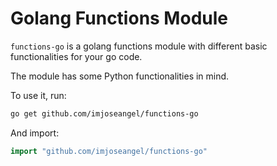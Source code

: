 # Golang Functions Module

`functions-go` is a golang functions module with different basic functionalities for your go code.

The module has some Python functionalities in mind.

To use it, run:

```bash
go get github.com/imjoseangel/functions-go
```

And import:

```go
import "github.com/imjoseangel/functions-go"
```
